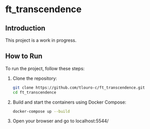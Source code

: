# ft_transcendence

## Introduction
This project is a work in progress.

## How to Run
To run the project, follow these steps:

1. Clone the repository:
   ```sh
   git clone https://github.com/tlouro-c/ft_transcendence.git
   cd ft_transcendence
   ```

2. Build and start the containers using Docker Compose:
   ```sh
   docker-compose up --build
   ```

3. Open your browser and go to localhost:5544/
